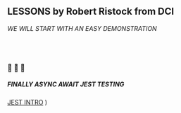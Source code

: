 ## LESSONS by Robert Ristock from DCI

_WE WILL START WITH AN EASY DEMONSTRATION_

<br>
<br>

### 🌻 🌻 🌻

##### FINALLY ASYNC AWAIT JEST TESTING

[JEST INTRO](docs/JEST-2_MATCHING.md)
)
